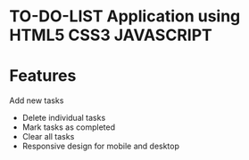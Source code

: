 # TO-DO-LIST Application using HTML5 CSS3 JAVASCRIPT 
# Features
Add new tasks
- Delete individual tasks
- Mark tasks as completed
- Clear all tasks
- Responsive design for mobile and desktop
